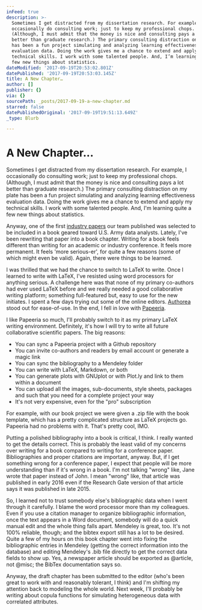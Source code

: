 ```yaml
---
inFeed: true
description: >-
  Sometimes I get distracted from my dissertation research. For example, I
  occasionally do consulting work; just to keep my professional chops.
  (Although, I must admit that the money is nice and consulting pays a lot
  better than graduate research.) The primary consulting distraction on my plate
  has been a fun project simulating and analyzing learning effectiveness
  evaluation data. Doing the work gives me a chance to extend and apply my
  technical skills. I work with some talented people. And, I’m learning quite a
  few new things about statistics. 
dateModified: '2017-09-19T20:53:02.801Z'
datePublished: '2017-09-19T20:53:03.145Z'
title: A New Chapter…
author: []
publisher: {}
via: {}
sourcePath: _posts/2017-09-19-a-new-chapter.md
starred: false
datePublishedOriginal: '2017-09-19T19:51:13.649Z'
_type: Blurb

---
```

# A New Chapter...

Sometimes I get distracted from my dissertation research. For example, I occasionally do consulting work; just to keep my professional chops. (Although, I must admit that the money is nice and consulting pays a lot better than graduate research.) The primary consulting distraction on my plate has been a fun project simulating and analyzing learning effectiveness evaluation data. Doing the work gives me a chance to extend and apply my technical skills. I work with some talented people. And, I'm learning quite a few new things about statistics. 

Anyway, one of the first [industry papers][0] our team published was selected to be included in a book geared toward U.S. Army data analysts. Lately, I've been rewriting that paper into a book chapter. Writing for a book feels different than writing for an academic or industry conference. It feels more permanent. It feels 'more serious-er', for quite a few reasons (some of which might even be valid). Again, there were things to be learned.

I was thrilled that we had the chance to switch to LaTeX to write. Once I learned to write with LaTeX, I've resisted using word processors for anything serious. A challenge here was that none of my primary co-authors had ever used LaTeX before and we really needed a good collaborative writing platform; something full-featured but, easy to use for the new initiates. I spent a few days trying out some of the online editors. [Authorea][1] stood out for ease-of-use. In the end, I fell in love with [Papeeria][2]. 

I like Papeeria so much, I'll probably switch to it as my primary LaTeX writing environment. Definitely, it's how I will try to write all future collaborative scientific papers. The big reasons:

* You can sync a Papeeria project with a Github repository
* You can invite co-authors and readers by email account or generate a magic link
* You can sync the bibliography to a Mendeley folder
* You can write with LaTeX, Markdown, or both
* You can generate plots with GNUplot or with Plot.ly and link to them within a document
* You can upload all the images, sub-documents, style sheets, packages and such that you need for a complete project your way
* It's not very expensive, even for the "pro" subscription

For example, with our book project we were given a .zip file with the book template, which has a pretty complicated structure as LaTeX projects go. Papeeria had no problems with it. That's pretty cool, IMO.

Putting a polished bibliography into a book is critical, I think. I really wanted to get the details correct. This is probably the least valid of my concerns over writing for a book compared to writing for a conference paper. Bibliographies and proper citations are important, anyway. But, if I get something wrong for a conference paper, I expect that people will be more understanding than if it's wrong in a book. I'm not talking "wrong" like, Jane wrote that paper instead of John. I mean "wrong" like, that article was published in early 2016 even if the Research Gate version of that article says it was published in late 2015\. 

So, I learned not to trust somebody else's bibliographic data when I went through it carefully. I blame the word processor more than my colleagues. Even if you use a citation manager to organize bibliographic information, once the text appears in a Word document, somebody will do a quick manual edit and the whole thing falls apart. Mendeley is great, too. It's not 100% reliable, though; and the bibtex export still has a lot to be desired. Quite a few of my hours on this book chapter went into fixing the bibliographic entries in Mendeley (getting the correct information into the database) and editing Mendeley's .bib file directly to get the correct data fields to show up. Yes, a newspaper article should be exported as @article, not @misc; the BibTex documentation says so.

Anyway, the draft chapter has been submitted to the editor (who's been great to work with and reasonably tolerant, I think) and I'm shifting my attention back to modeling the whole world. Next week, I'll probably be writing about copula functions for simulating heterogeneous data with correlated attributes. 

[0]: http://www.modsimworld.org/papers/2016/Techniques_and_Applications_to_Transform_Army_Learning.pdf?lipi=urn%3Ali%3Apage%3Ad_flagship3_profile_view_base%3BBEOEW0DYTVKp7SBfblfOYQ%3D%3D "Data Analytics: Methods and Techniques to Transform Army Learning"
[1]: https://www.authorea.com/ "Authorea website"
[2]: https://www.papeeria.com/ "Papeeria landing"